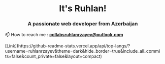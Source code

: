 <h1 align="center">It's Ruhlan!</h1>
<h3 align="center">A passionate web developer from Azerbaijan</h3>

📫 How to reach me :  **collabsruhlanrzayev@outlook.com** <br />

<div>
  [Link](https://github-readme-stats.vercel.app/api/top-langs/?username=ruhlanrzayev&theme=dark&hide_border=true&include_all_commits=false&count_private=false&layout=compact)
</div>




